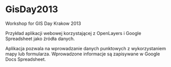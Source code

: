 GisDay2013
==========

Workshop for GIS Day Krakow 2013 


Przykład aplikacji webowej korzystającej z OpenLayers i Google Spreadsheet jako źródła danych.

Aplikacja pozwala na wprowadzanie danych punktowych z wykorzystaniem mapy lub formularza. Wprowadzone informacje 
są zapisywane w Google Docs Spreadsheet.

